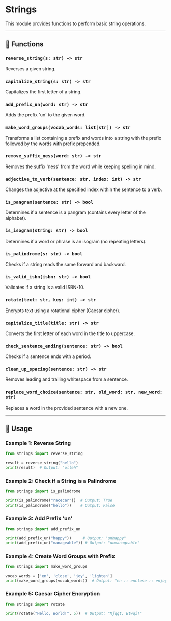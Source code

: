 # Strings

This module provides functions to perform basic string operations.

---

## 📝 Functions

### `reverse_string(s: str) -> str`
Reverses a given string.

### `capitalize_string(s: str) -> str`
Capitalizes the first letter of a string.

### `add_prefix_un(word: str) -> str`
Adds the prefix 'un' to the given word.

### `make_word_groups(vocab_words: list[str]) -> str`
Transforms a list containing a prefix and words into a string with the prefix followed by the words with prefix prepended.

### `remove_suffix_ness(word: str) -> str`
Removes the suffix 'ness' from the word while keeping spelling in mind.

### `adjective_to_verb(sentence: str, index: int) -> str`
Changes the adjective at the specified index within the sentence to a verb.

### `is_pangram(sentence: str) -> bool`
Determines if a sentence is a pangram (contains every letter of the alphabet).

### `is_isogram(string: str) -> bool`
Determines if a word or phrase is an isogram (no repeating letters).

### `is_palindrome(s: str) -> bool`
Checks if a string reads the same forward and backward.

### `is_valid_isbn(isbn: str) -> bool`
Validates if a string is a valid ISBN-10.

### `rotate(text: str, key: int) -> str`
Encrypts text using a rotational cipher (Caesar cipher).

### `capitalize_title(title: str) -> str`
Converts the first letter of each word in the title to uppercase.

### `check_sentence_ending(sentence: str) -> bool`
Checks if a sentence ends with a period.

### `clean_up_spacing(sentence: str) -> str`
Removes leading and trailing whitespace from a sentence.

### `replace_word_choice(sentence: str, old_word: str, new_word: str)`
Replaces a word in the provided sentence with a new one.

---

## 🚀 Usage

### Example 1: Reverse String
```python
from strings import reverse_string

result = reverse_string("hello")
print(result)  # Output: "olleh"
```

### Example 2: Check if a String is a Palindrome
```python
from strings import is_palindrome

print(is_palindrome("racecar"))  # Output: True
print(is_palindrome("hello"))    # Output: False
```

### Example 3: Add Prefix 'un'
```python
from strings import add_prefix_un

print(add_prefix_un("happy"))     # Output: "unhappy"
print(add_prefix_un("manageable")) # Output: "unmanageable"
```

### Example 4: Create Word Groups with Prefix
```python
from strings import make_word_groups

vocab_words = ['en', 'close', 'joy', 'lighten']
print(make_word_groups(vocab_words))  # Output: "en :: enclose :: enjoy :: enlighten"
```

### Example 5: Caesar Cipher Encryption
```python
from strings import rotate

print(rotate("Hello, World!", 5))  # Output: "Mjqqt, Btwqi!"
```